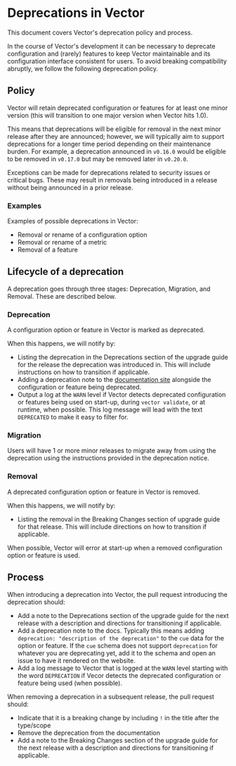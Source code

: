# Deprecations in Vector

This document covers Vector's deprecation policy and process.

In the course of Vector's development it can be necessary to deprecate configuration and (rarely) features to keep
Vector maintainable and its configuration interface consistent for users. To avoid breaking compatibility abruptly, we
follow the following deprecation policy.

## Policy

Vector will retain deprecated configuration or features for at least one minor version (this will transition to one
major version when Vector hits 1.0).

This means that deprecations will be eligible for removal in the next minor release after they are announced; however,
we will typically aim to support deprecations for a longer time period depending on their maintenance burden. For
example, a deprecation announced in `v0.16.0` would be eligible to be removed in `v0.17.0` but may be removed later in
`v0.20.0`.

Exceptions can be made for deprecations related to security issues or critical bugs. These may result in removals being
introduced in a release without being announced in a prior release.

### Examples

Examples of possible deprecations in Vector:

* Removal or rename of a configuration option
* Removal or rename of a metric
* Removal of a feature

## Lifecycle of a deprecation

A deprecation goes through three stages: Deprecation, Migration, and Removal. These are described below.

### Deprecation

A configuration option or feature in Vector is marked as deprecated.

When this happens, we will notify by:

* Listing the deprecation in the Deprecations section of the upgrade guide for the release the deprecation was
  introduced in. This will include instructions on how to transition if applicable.
* Adding a deprecation note to the [documentation site][configuration] alongside the configuration or feature being
  deprecated.
* Output a log at the `WARN` level if Vector detects deprecated configuration or features being used on start-up, during
  `vector validate`, or at runtime, when possible. This log message will lead with the text `DEPRECATED` to make it easy
  to filter for.

### Migration

Users will have 1 or more minor releases to migrate away from using the deprecation using the instructions provided in
the deprecation notice.

### Removal

A deprecated configuration option or feature in Vector is removed.

When this happens, we will notify by:

* Listing the removal in the Breaking Changes section of upgrade guide for that release. This will include directions on
  how to transition if applicable.

When possible, Vector will error at start-up when a removed configuration option or feature is used.

[configuration]: https://vector.dev/docs/reference/configuration/

## Process

When introducing a deprecation into Vector, the pull request introducing the deprecation should:

* Add a note to the Deprecations section of the upgrade guide for the next release with a description and
  directions for transitioning if applicable.
* Add a deprecation note to the docs. Typically this means adding `deprecation: "description of the deprecation"`
  to the `cue` data for the option or feature. If the `cue` schema does not support `deprecation`  for whatever you
  are deprecating yet, add it to the schema and open an issue to have it rendered on the website.
* Add a log message to Vector that is logged at the `WARN` level starting with the word `DEPRECATION` if Vecor detects
  the deprecated configuration or feature being used (when possible).

When removing a deprecation in a subsequent release, the pull request should:

* Indicate that it is a breaking change by including `!` in the title after the type/scope
* Remove the deprecation from the documentation
* Add a note to the Breaking Changes section of the upgrade guide for the next release with a description and directions
  for transitioning if applicable.
